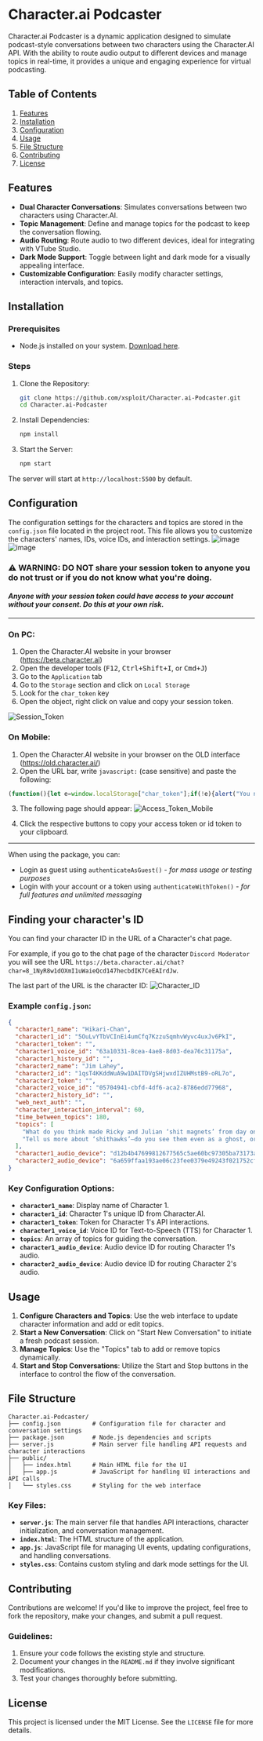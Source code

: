

# Character.ai Podcaster

Character.ai Podcaster is a dynamic application designed to simulate podcast-style conversations between two characters using the Character.AI API. With the ability to route audio output to different devices and manage topics in real-time, it provides a unique and engaging experience for virtual podcasting.

## Table of Contents
1. [Features](#features)
2. [Installation](#installation)
3. [Configuration](#configuration)
4. [Usage](#usage)
5. [File Structure](#file-structure)
6. [Contributing](#contributing)
7. [License](#license)

## Features

- **Dual Character Conversations**: Simulates conversations between two characters using Character.AI.
- **Topic Management**: Define and manage topics for the podcast to keep the conversation flowing.
- **Audio Routing**: Route audio to two different devices, ideal for integrating with VTube Studio.
- **Dark Mode Support**: Toggle between light and dark mode for a visually appealing interface.
- **Customizable Configuration**: Easily modify character settings, interaction intervals, and topics.

## Installation

### Prerequisites
- Node.js installed on your system. [Download here](https://nodejs.org/).

### Steps
1. Clone the Repository:
    ```bash
    git clone https://github.com/xsploit/Character.ai-Podcaster.git
    cd Character.ai-Podcaster
    ```

2. Install Dependencies:
    ```bash
    npm install
    ```

3. Start the Server:
    ```bash
    npm start
    ```

The server will start at `http://localhost:5500` by default.

## Configuration

The configuration settings for the characters and topics are stored in the `config.json` file located in the project root. This file allows you to customize the characters' names, IDs, voice IDs, and interaction settings.
![image](https://github.com/user-attachments/assets/0481479c-c5f3-4937-ac9f-9d5e585fcd7f)
![image](https://github.com/user-attachments/assets/b8b142fe-2b8b-4b05-94a7-b2319c4c24be)

### ⚠️ WARNING: DO NOT share your session token to anyone you do not trust or if you do not know what you're doing. 
#### _Anyone with your session token could have access to your account without your consent. Do this at your own risk._
---

### On PC:
1. Open the Character.AI website in your browser (https://beta.character.ai)
2. Open the developer tools (<kbd>F12</kbd>, <kbd>Ctrl+Shift+I</kbd>, or <kbd>Cmd+J</kbd>)
3. Go to the `Application` tab
4. Go to the `Storage` section and click on `Local Storage`
5. Look for the `char_token` key
6. Open the object, right click on value and copy your session token.

![Session_Token](https://github.com/realcoloride/node_characterai/assets/108619637/1d46db04-0744-42d2-a6d7-35152b967a82)

### On Mobile:

1. Open the Character.AI website in your browser on the OLD interface (https://old.character.ai/)
2. Open the URL bar, write `javascript:` (case sensitive) and paste the following:
```javascript
(function(){let e=window.localStorage["char_token"];if(!e){alert("You need to log in first!");return;}let t=JSON.parse(e).value;document.documentElement.innerHTML=`<div><i><p>provided by node_characterai - <a href="https://github.com/realcoloride/node_characterai?tab=readme-ov-file#using-an-access-token">click here for more information</a></p></i><p>Here is your session token:</p><input value="${t}" readonly><p><strong>Do not share this with anyone unless you know what you are doing! This is your personal session token. If stolen or requested by someone you don't trust, they could access your account without your consent; if so, please close the page immediately.</strong></p><button id="copy" onclick="navigator.clipboard.writeText('${t}'); alert('Copied to clipboard!')">Copy session token to clipboard</button><button onclick="window.location.reload();">Refresh the page</button></div>`;localStorageKey=null;storageInformation=null;t=null;})();
```
3. The following page should appear:
![Access_Token_Mobile](https://github.com/realcoloride/node_characterai/assets/108619637/2954586c-5dab-4e1c-820c-4e8528653d14)

4. Click the respective buttons to copy your access token or id token to your clipboard.
---

When using the package, you can:
* Login as guest using `authenticateAsGuest()` - *for mass usage or testing purposes*
* Login with your account or a token using `authenticateWithToken()` - *for full features and unlimited messaging*

## Finding your character's ID

You can find your character ID in the URL of a Character's chat page.

For example, if you go to the chat page of the character `Discord Moderator` you will see the URL `https://beta.character.ai/chat?char=8_1NyR8w1dOXmI1uWaieQcd147hecbdIK7CeEAIrdJw`.

The last part of the URL is the character ID:
![Character_ID](https://i.imgur.com/nd86fN4.png)

### Example `config.json`:
```json
{
  "character1_name": "Hikari-Chan",
  "character1_id": "5OuLvYTbVCInEi4umCfq7KzzuSqmhvWyvc4uxJv6PkI",
  "character1_token": "",
  "character1_voice_id": "63a10331-8cea-4ae8-8d03-dea76c31175a",
  "character1_history_id": "",
  "character2_name": "Jim Lahey",
  "character2_id": "1qsT4KKddWuA9w1DAITDVgSHjwxdIZUHMstB9-oRL7o",
  "character2_token": "",
  "character2_voice_id": "05704941-cbfd-4df6-aca2-8786edd77968",
  "character2_history_id": "",
  "web_next_auth": "",
  "character_interaction_interval": 60,
  "time_between_topics": 180,
  "topics": [
    "What do you think made Ricky and Julian ‘shit magnets’ from day one? Were they born that way?",
    "Tell us more about ‘shithawks’—do you see them even as a ghost, or have they gone digital too?"
  ],
  "character1_audio_device": "d12b4b47699812677565c5ae60bc97305ba73173a60c506a7bcca2f4ffada255",
  "character2_audio_device": "6a659ffaa193ae06c23fee0379e49243f021752cfec2625cf12926ff713559ba"
}
```

### Key Configuration Options:
- **`character1_name`**: Display name of Character 1.
- **`character1_id`**: Character 1's unique ID from Character.AI.
- **`character1_token`**: Token for Character 1's API interactions.
- **`character1_voice_id`**: Voice ID for Text-to-Speech (TTS) for Character 1.
- **`topics`**: An array of topics for guiding the conversation.
- **`character1_audio_device`**: Audio device ID for routing Character 1's audio.
- **`character2_audio_device`**: Audio device ID for routing Character 2's audio.

## Usage

1. **Configure Characters and Topics**: Use the web interface to update character information and add or edit topics.
2. **Start a New Conversation**: Click on "Start New Conversation" to initiate a fresh podcast session.
3. **Manage Topics**: Use the "Topics" tab to add or remove topics dynamically.
4. **Start and Stop Conversations**: Utilize the Start and Stop buttons in the interface to control the flow of the conversation.

## File Structure

```plaintext
Character.ai-Podcaster/
├── config.json         # Configuration file for character and conversation settings
├── package.json        # Node.js dependencies and scripts
├── server.js           # Main server file handling API requests and character interactions
├── public/
│   ├── index.html      # Main HTML file for the UI
│   ├── app.js          # JavaScript for handling UI interactions and API calls
│   └── styles.css      # Styling for the web interface
```

### Key Files:

- **`server.js`**: The main server file that handles API interactions, character initialization, and conversation management.
- **`index.html`**: The HTML structure of the application.
- **`app.js`**: JavaScript file for managing UI events, updating configurations, and handling conversations.
- **`styles.css`**: Contains custom styling and dark mode settings for the UI.

## Contributing

Contributions are welcome! If you'd like to improve the project, feel free to fork the repository, make your changes, and submit a pull request.

### Guidelines:
1. Ensure your code follows the existing style and structure.
2. Document your changes in the `README.md` if they involve significant modifications.
3. Test your changes thoroughly before submitting.

## License

This project is licensed under the MIT License. See the `LICENSE` file for more details.
